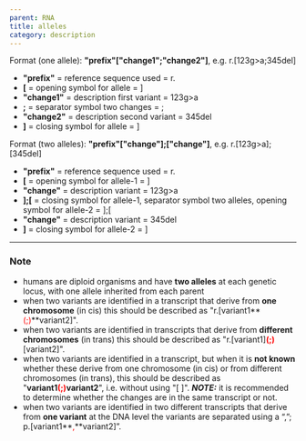 ```yaml
---
parent: RNA
title: alleles
category: description
---
```


Format (one allele):   **"prefix"["change1";"change2"]**,  e.g. r.[123g>a;345del]

*	**"prefix"**  =  reference sequence used  =  r.<br>
*	**[**  =  opening symbol for allele  =  ]<br>
*	**"change1"**  =  description first variant  =  123g>a<br>
*	**;**  =  separator symbol two changes  =  ;<br>
*	**"change2"**  =  description second variant  =  345del<br>
*	**]**  =  closing symbol for allele  =  ]
 
Format (two alleles):   **"prefix"["change"];["change"]**,  e.g. r.[123g>a];[345del]

*	**"prefix"**  =  reference sequence used  =  r.<br>
*	**[**  =  opening symbol for allele-1  =  ]<br>
*	**"change"**  =  description variant  =  123g>a<br>
*	**];[**  =  closing symbol for allele-1, separator symbol two alleles, opening symbol for allele-2  =  ];[<br>
*	**"change"**  =  description variant  =  345del<br>
*	**]**  =  closing symbol for allele-2  =  ]
 
---

### Note

*	humans are diploid organisms and have **two alleles** at each genetic locus, with one allele inherited from each parent
*	when two variants are identified in a transcript that derive from **one chromosome** (in cis) this should be described as "r.[variant1**<font color="red">(;)</font>**variant2]".
*	when two variants are identified in transcripts that derive from **different chromosomes** (in trans) this should be described as "r.[variant1]**<font color="red">(;)</font>**[variant2]".
*	when two variants are identified in a transcript, but when it is **not known** whether these derive from one chromosome (in cis) or from different chromosomes (in trans), this should be described as "**variant1<font color="red">(;)</font>variant2**", i.e. without using "[ ]".  _**NOTE:**_ it is recommended to determine whether the changes are in the same transcript or not.
*	when two variants are identified in two different transcripts that derive from **one variant** at the DNA level the variants are separated using a “,”; p.[variant1**<font color="red">,</font>**variant2]”.
